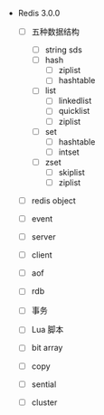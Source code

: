 
- Redis 3.0.0
    - [ ]  五种数据结构
        - [ ] string sds
        - [ ] hash
            - [ ] ziplist
            - [ ] hashtable
        - [ ] list
            - [ ] linkedlist
            - [ ] quicklist
            - [ ] ziplist
        - [ ] set
            - [ ] hashtable
            - [ ] intset
        - [ ] zset
            - [ ] skiplist
            - [ ] ziplist
    - [ ] redis object
    - [ ] event
    - [ ] server
    - [ ] client
    - [ ] aof
    - [ ] rdb
    - [ ] 事务
    - [ ] Lua 脚本
    - [ ] bit array
    - [ ] copy
    - [ ] sential
    - [ ] cluster



